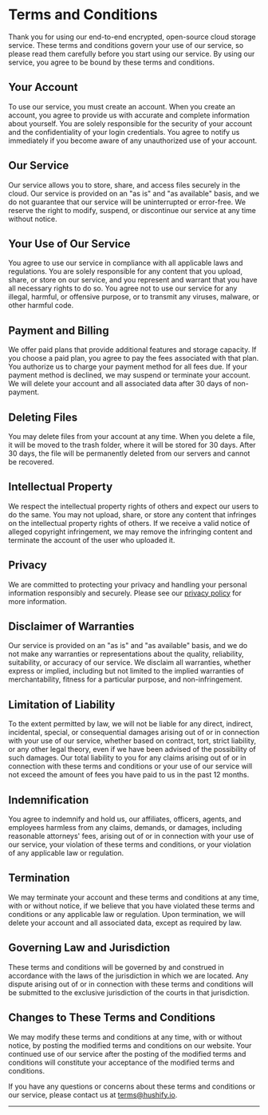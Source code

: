 # Terms and Conditions

Thank you for using our end-to-end encrypted, open-source cloud storage service. These terms and conditions govern your use of our service, so please read them carefully before you start using our service. By using our service, you agree to be bound by these terms and conditions.

## Your Account

To use our service, you must create an account. When you create an account, you agree to provide us with accurate and complete information about yourself. You are solely responsible for the security of your account and the confidentiality of your login credentials. You agree to notify us immediately if you become aware of any unauthorized use of your account.

## Our Service

Our service allows you to store, share, and access files securely in the cloud. Our service is provided on an "as is" and "as available" basis, and we do not guarantee that our service will be uninterrupted or error-free. We reserve the right to modify, suspend, or discontinue our service at any time without notice.

## Your Use of Our Service

You agree to use our service in compliance with all applicable laws and regulations. You are solely responsible for any content that you upload, share, or store on our service, and you represent and warrant that you have all necessary rights to do so. You agree not to use our service for any illegal, harmful, or offensive purpose, or to transmit any viruses, malware, or other harmful code.

## Payment and Billing

We offer paid plans that provide additional features and storage capacity. If you choose a paid plan, you agree to pay the fees associated with that plan. You authorize us to charge your payment method for all fees due. If your payment method is declined, we may suspend or terminate your account. We will delete your account and all associated data after 30 days of non-payment.

## Deleting Files

You may delete files from your account at any time. When you delete a file, it will be moved to the trash folder, where it will be stored for 30 days. After 30 days, the file will be permanently deleted from our servers and cannot be recovered.

## Intellectual Property

We respect the intellectual property rights of others and expect our users to do the same. You may not upload, share, or store any content that infringes on the intellectual property rights of others. If we receive a valid notice of alleged copyright infringement, we may remove the infringing content and terminate the account of the user who uploaded it.

## Privacy

We are committed to protecting your privacy and handling your personal information responsibly and securely. Please see our [privacy policy](/privacy) for more information.

## Disclaimer of Warranties

Our service is provided on an "as is" and "as available" basis, and we do not make any warranties or representations about the quality, reliability, suitability, or accuracy of our service. We disclaim all warranties, whether express or implied, including but not limited to the implied warranties of merchantability, fitness for a particular purpose, and non-infringement.

## Limitation of Liability

To the extent permitted by law, we will not be liable for any direct, indirect, incidental, special, or consequential damages arising out of or in connection with your use of our service, whether based on contract, tort, strict liability, or any other legal theory, even if we have been advised of the possibility of such damages. Our total liability to you for any claims arising out of or in connection with these terms and conditions or your use of our service will not exceed the amount of fees you have paid to us in the past 12 months.

## Indemnification

You agree to indemnify and hold us, our affiliates, officers, agents, and employees harmless from any claims, demands, or damages, including reasonable attorneys' fees, arising out of or in connection with your use of our service, your violation of these terms and conditions, or your violation of any applicable law or regulation.

## Termination

We may terminate your account and these terms and conditions at any time, with or without notice, if we believe that you have violated these terms and conditions or any applicable law or regulation. Upon termination, we will delete your account and all associated data, except as required by law.

## Governing Law and Jurisdiction

These terms and conditions will be governed by and construed in accordance with the laws of the jurisdiction in which we are located. Any dispute arising out of or in connection with these terms and conditions will be submitted to the exclusive jurisdiction of the courts in that jurisdiction.

## Changes to These Terms and Conditions

We may modify these terms and conditions at any time, with or without notice, by posting the modified terms and conditions on our website. Your continued use of our service after the posting of the modified terms and conditions will constitute your acceptance of the modified terms and conditions.

If you have any questions or concerns about these terms and conditions or our service, please contact us at terms@hushify.io.

---
